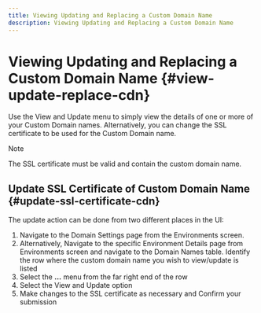 ```yaml
---
title: Viewing Updating and Replacing a Custom Domain Name
description: Viewing Updating and Replacing a Custom Domain Name
---
```


# Viewing Updating and Replacing a Custom Domain Name  {#view-update-replace-cdn}

Use the View and Update menu to simply view the details of one or more of your Custom Domain names. 
Alternatively, you can change the SSL certificate to be used for the Custom Domain name. 

>[!NOTE]
>The SSL certificate must be valid and contain the custom domain name.

## Update SSL Certificate of Custom Domain Name {#update-ssl-certificate-cdn}

The update action can be done from two different places in the UI:

1. Navigate to the Domain Settings page from the Environments screen.
1. Alternatively, Navigate to the specific Environment Details page from Environments screen and navigate to the Domain Names table.
   Identify the row where the custom domain name you wish to view/update is listed
1. Select the **...** menu from the far right end of the row
1. Select the View and Update option
1. Make changes to the SSL certificate as necessary and Confirm your submission

